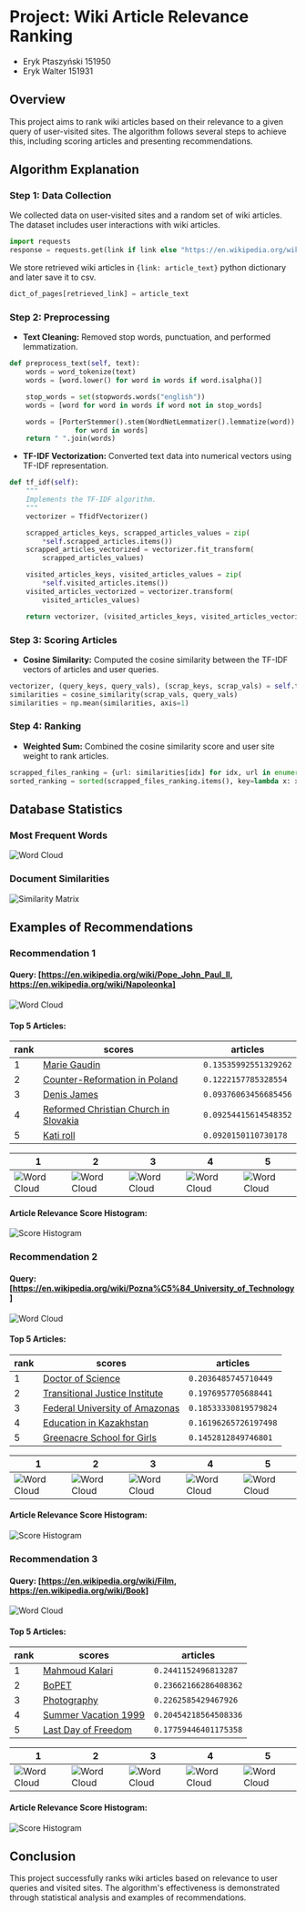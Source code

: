 # Project: Wiki Article Relevance Ranking
- Eryk Ptaszyński 151950
- Eryk Walter 151931

## Overview

This project aims to rank wiki articles based on their relevance to a given query of user-visited sites. The algorithm follows several steps to achieve this, including scoring articles and presenting recommendations.

## Algorithm Explanation

### Step 1: Data Collection

We collected data on user-visited sites and a random set of wiki articles. The dataset includes user interactions with wiki articles.

```python
import requests
response = requests.get(link if link else "https://en.wikipedia.org/wiki/Special:Random")
```

We store retrieved wiki articles in `{link: article_text}` python dictionary and later save it to csv.

```python
dict_of_pages[retrieved_link] = article_text
```

### Step 2: Preprocessing

- **Text Cleaning:** Removed stop words, punctuation, and performed lemmatization.
```python
def preprocess_text(self, text):
    words = word_tokenize(text)
    words = [word.lower() for word in words if word.isalpha()]

    stop_words = set(stopwords.words("english"))
    words = [word for word in words if word not in stop_words]

    words = [PorterStemmer().stem(WordNetLemmatizer().lemmatize(word))
                for word in words]
    return " ".join(words)
```

- **TF-IDF Vectorization:** Converted text data into numerical vectors using TF-IDF representation.
```python
def tf_idf(self):
    """
    Implements the TF-IDF algorithm.
    """
    vectorizer = TfidfVectorizer()

    scrapped_articles_keys, scrapped_articles_values = zip(
        *self.scrapped_articles.items())
    scrapped_articles_vectorized = vectorizer.fit_transform(
        scrapped_articles_values)

    visited_articles_keys, visited_articles_values = zip(
        *self.visited_articles.items())
    visited_articles_vectorized = vectorizer.transform(
        visited_articles_values)

    return vectorizer, (visited_articles_keys, visited_articles_vectorized), (scrapped_articles_keys, scrapped_articles_vectorized)
```

### Step 3: Scoring Articles

- **Cosine Similarity:** Computed the cosine similarity between the TF-IDF vectors of articles and user queries.
```python
vectorizer, (query_keys, query_vals), (scrap_keys, scrap_vals) = self.tf_idf()
similarities = cosine_similarity(scrap_vals, query_vals)
similarities = np.mean(similarities, axis=1)
```

### Step 4: Ranking

- **Weighted Sum:** Combined the cosine similarity score and user site weight to rank articles.
```python
scrapped_files_ranking = {url: similarities[idx] for idx, url in enumerate(scrap_keys)}
sorted_ranking = sorted(scrapped_files_ranking.items(), key=lambda x: x[1], reverse=True)
```

## Database Statistics

### Most Frequent Words

![Word Cloud](plots/scrap_combined_wordcloud.png)

### Document Similarities

![Similarity Matrix](plots/scrap_combined_heatmap.png)

## Examples of Recommendations

### Recommendation 1

#### Query: [https://en.wikipedia.org/wiki/Pope_John_Paul_II, https://en.wikipedia.org/wiki/Napoleonka]
![Word Cloud](plots/jp2/jp2_query_wordcloud.png)

#### Top 5 Articles:

rank|scores|articles
---|---|---
1|[Marie Gaudin](https://en.wikipedia.org/w/index.php?title=Marie_Gaudin&oldid=1141991329)|`0.13535992551329262`
2|[Counter-Reformation in Poland](https://en.wikipedia.org/w/index.php?title=Counter-Reformation_in_Poland&oldid=1160541478)|`0.1222157785328554`
3|[Denis James](https://en.wikipedia.org/w/index.php?title=Denis_James&oldid=1081981211)|`0.09376063456685456`
4|[Reformed Christian Church in Slovakia](https://en.wikipedia.org/w/index.php?title=Reformed_Christian_Church_in_Slovakia&oldid=1176921981)|`0.09254415614548352`
5|[Kati roll](https://en.wikipedia.org/w/index.php?title=Kati_roll&oldid=1174040948)|`0.0920150110730178`

|1|2|3|4|5|
---|---|---|---|---
![Word Cloud](plots/jp2/Marie_Gaudin.png) | ![Word Cloud](plots/jp2/Counter-Reformation_in_Poland.png) | ![Word Cloud](plots/jp2/Denis_James.png) | ![Word Cloud](plots/jp2/Reformed_Christian_Church_in_Slovakia.png) | ![Word Cloud](plots/jp2/Kati_roll.png)

#### Article Relevance Score Histogram:
![Score Histogram](plots//jp2/jp2_similarity_scores_histogram.png)

### Recommendation 2

#### Query: [https://en.wikipedia.org/wiki/Pozna%C5%84_University_of_Technology]
![Word Cloud](plots/put/put_query_wordcloud.png)

#### Top 5 Articles:

rank|scores|articles
---|---|---
1|[Doctor of Science](https://en.wikipedia.org/w/index.php?title=Doctor_of_Science&oldid=1181230122)|`0.2036485745710449`
2|[Transitional Justice Institute](https://en.wikipedia.org/w/index.php?title=Transitional_Justice_Institute&oldid=1173855381)|`0.1976957705688441`
3|[Federal University of Amazonas](https://en.wikipedia.org/w/index.php?title=Federal_University_of_Amazonas&oldid=1183098245)|`0.18533330819579824`
4|[Education in Kazakhstan](https://en.wikipedia.org/w/index.php?title=Education_in_Kazakhstan&oldid=1157994774)|`0.16196265726197498`
5|[Greenacre School for Girls](https://en.wikipedia.org/w/index.php?title=Greenacre_School_for_Girls&oldid=1179367703)|`0.1452812849746801`

|1|2|3|4|5|
---|---|---|---|---
|![Word Cloud](plots/put/Doctor_of_Science.png)|![Word Cloud](plots/put/Transitional_Justice_Institute.png)|![Word Cloud](plots/put/Federal_University_of_Amazonas.png)|![Word Cloud](plots/put/Education_in_Kazakhstan.png)|![Word Cloud](plots/put/Greenacre_School_for_Girls.png)

#### Article Relevance Score Histogram:
![Score Histogram](plots//put/put_similarity_scores_histogram.png)

### Recommendation 3

#### Query: [https://en.wikipedia.org/wiki/Film, https://en.wikipedia.org/wiki/Book]
![Word Cloud](plots/medias/medias_query_wordcloud.png)

#### Top 5 Articles:

rank|scores|articles
---|---|---
1|[Mahmoud Kalari](https://en.wikipedia.org/w/index.php?title=Mahmoud_Kalari&oldid=1181050667)|`0.2441152496813287`
2|[BoPET](https://en.wikipedia.org/w/index.php?title=BoPET&oldid=1182402711)|`0.23662166286408362`
3|[Photography](https://en.wikipedia.org/w/index.php?title=Photography&oldid=1184952979)|`0.2262585429467926`
4|[Summer Vacation 1999](https://en.wikipedia.org/w/index.php?title=Summer_Vacation_1999&oldid=1185885248)|`0.20454218564508336`
5|[Last Day of Freedom](https://en.wikipedia.org/w/index.php?title=Last_Day_of_Freedom&oldid=1154128561)|`0.17759446401175358`

|1|2|3|4|5|
---|---|---|---|---
|![Word Cloud](plots/medias/Mahmoud_Kalari.png)|![Word Cloud](plots/medias/BoPET.png)|![Word Cloud](plots/medias/Photography.png)|![Word Cloud](plots/medias/Summer_Vacation_1999.png)|![Word Cloud](plots/medias/Last_Day_of_Freedom.png)

#### Article Relevance Score Histogram:
![Score Histogram](plots//medias/medias_similarity_scores_histogram.png)

## Conclusion

This project successfully ranks wiki articles based on relevance to user queries and visited sites. The algorithm's effectiveness is demonstrated through statistical analysis and examples of recommendations.

